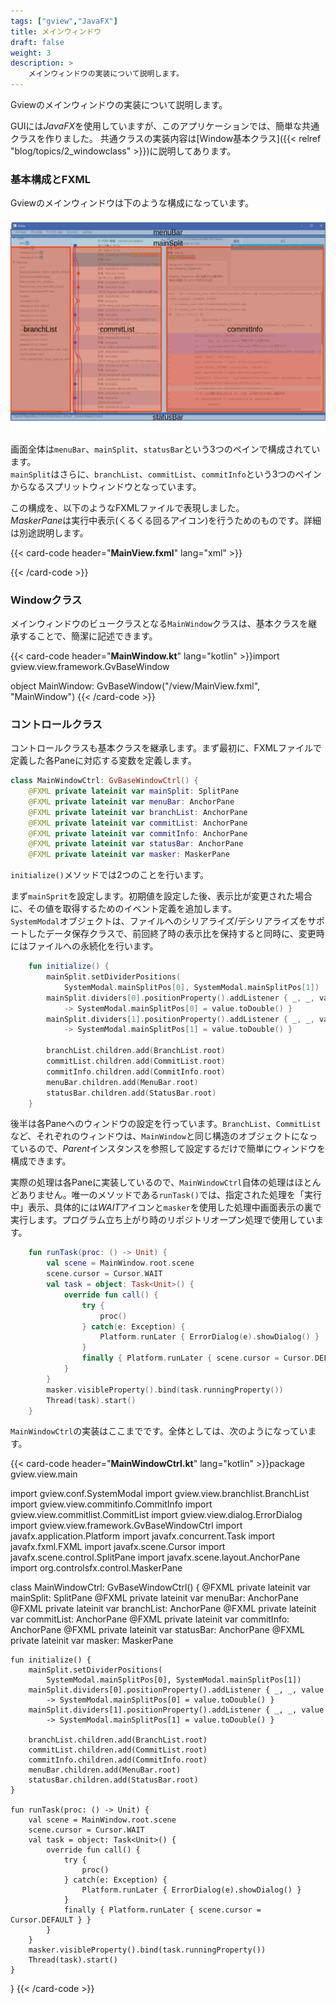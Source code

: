 ```yaml
---
tags: ["gview","JavaFX"]
title: メインウィンドウ
draft: false
weight: 3
description: >
    メインウィンドウの実装について説明します。
---
```


Gviewのメインウィンドウの実装について説明します。

GUIには*JavaFX*を使用していますが、このアプリケーションでは、簡単な共通クラスを作りました。
共通クラスの実装内容は[Window基本クラス]({{< relref "blog/topics/2_windowclass" >}})に説明してあります。

### 基本構成とFXML

Gviewのメインウィンドウは下のような構成になっています。
<img src="mainScreen.png" />

画面全体は`menuBar`、`mainSplit`、`statusBar`という3つのペインで構成されています。  
`mainSplit`はさらに、`branchList`、`commitList`、`commitInfo`という3つのペインからなるスプリットウィンドウとなっています。

この構成を、以下のようなFXMLファイルで表現しました。  
*MaskerPane*は実行中表示(くるくる回るアイコン)を行うためのものです。詳細は別途説明します。

{{< card-code header="**MainView.fxml**" lang="xml" >}}<?xml version="1.0" encoding="UTF-8"?>

<?import javafx.scene.control.*?>
<?import javafx.scene.layout.*?>

<?import org.controlsfx.control.MaskerPane?>
<StackPane
        xmlns="http://javafx.com/javafx/10.0.2" xmlns:fx="http://javafx.com/fxml/1"
        stylesheets="@/Gview.css" fx:controller="gview.view.main.MainWindowCtrl">
    <BorderPane>
        <top>
            <AnchorPane fx:id="menuBar"/>
        </top>
        <center>
            <SplitPane fx:id="mainSplit" dividerPositions="0.2, 0.5" BorderPane.alignment="CENTER">
                <AnchorPane fx:id="branchList" SplitPane.resizableWithParent="false"/>
                <AnchorPane fx:id="commitList" SplitPane.resizableWithParent="false"/>
                <AnchorPane fx:id="commitInfo"/>
            </SplitPane>
        </center>
        <bottom>
            <AnchorPane fx:id="statusBar"/>
        </bottom>
    </BorderPane>
    <MaskerPane fx:id="masker" visible="false"/>
</StackPane>
{{< /card-code >}}

### Windowクラス

メインウィンドウのビュークラスとなる`MainWindow`クラスは、基本クラスを継承することで、簡潔に記述できます。

{{< card-code header="**MainWindow.kt**" lang="kotlin" >}}import gview.view.framework.GvBaseWindow

object MainWindow: GvBaseWindow<MainWindowCtrl>("/view/MainView.fxml", "MainWindow")
{{< /card-code >}}

### コントロールクラス

コントロールクラスも基本クラスを継承します。まず最初に、FXMLファイルで定義した各Paneに対応する変数を定義します。

```kotlin
class MainWindowCtrl: GvBaseWindowCtrl() {
    @FXML private lateinit var mainSplit: SplitPane
    @FXML private lateinit var menuBar: AnchorPane
    @FXML private lateinit var branchList: AnchorPane
    @FXML private lateinit var commitList: AnchorPane
    @FXML private lateinit var commitInfo: AnchorPane
    @FXML private lateinit var statusBar: AnchorPane
    @FXML private lateinit var masker: MaskerPane
```

`initialize()`メソッドでは2つのことを行います。

まず`mainSprit`を設定します。初期値を設定した後、表示比が変更された場合に、その値を取得するためのイベント定義を追加します。  
`SystemModal`オブジェクトは、ファイルへのシリアライズ/デシリアライズをサポートしたデータ保存クラスで、前回終了時の表示比を保持すると同時に、変更時にはファイルへの永続化を行います。

```kotlin
    fun initialize() {
        mainSplit.setDividerPositions(
            SystemModal.mainSplitPos[0], SystemModal.mainSplitPos[1])
        mainSplit.dividers[0].positionProperty().addListener { _, _, value
            -> SystemModal.mainSplitPos[0] = value.toDouble() }
        mainSplit.dividers[1].positionProperty().addListener { _, _, value
            -> SystemModal.mainSplitPos[1] = value.toDouble() }

        branchList.children.add(BranchList.root)
        commitList.children.add(CommitList.root)
        commitInfo.children.add(CommitInfo.root)
        menuBar.children.add(MenuBar.root)
        statusBar.children.add(StatusBar.root)
    }
```
後半は各Paneへのウィンドウの設定を行っています。`BranchList`、`CommitList`など、それぞれのウィンドウは、`MainWindow`と同じ構造のオブジェクトになっているので、*Parent*インスタンスを参照して設定するだけで簡単にウィンドウを構成できます。

実際の処理は各Paneに実装しているので、`MainWindowCtrl`自体の処理はほとんどありません。唯一のメソッドである`runTask()`では、指定された処理を「実行中」表示、具体的には*WAIT*アイコンと`masker`を使用した処理中画面表示の裏で実行します。プログラム立ち上がり時のリポジトリオープン処理で使用しています。

```kotlin
    fun runTask(proc: () -> Unit) {
        val scene = MainWindow.root.scene
        scene.cursor = Cursor.WAIT
        val task = object: Task<Unit>() {
            override fun call() {
                try {
                    proc()
                } catch(e: Exception) {
                    Platform.runLater { ErrorDialog(e).showDialog() }
                }
                finally { Platform.runLater { scene.cursor = Cursor.DEFAULT } }
            }
        }
        masker.visibleProperty().bind(task.runningProperty())
        Thread(task).start()
    }
```

`MainWindowCtrl`の実装はここまでです。全体としては、次のようになっています。

{{< card-code header="**MainWindowCtrl.kt**" lang="kotlin" >}}package gview.view.main

import gview.conf.SystemModal
import gview.view.branchlist.BranchList
import gview.view.commitinfo.CommitInfo
import gview.view.commitlist.CommitList
import gview.view.dialog.ErrorDialog
import gview.view.framework.GvBaseWindowCtrl
import javafx.application.Platform
import javafx.concurrent.Task
import javafx.fxml.FXML
import javafx.scene.Cursor
import javafx.scene.control.SplitPane
import javafx.scene.layout.AnchorPane
import org.controlsfx.control.MaskerPane

class MainWindowCtrl: GvBaseWindowCtrl() {
    @FXML private lateinit var mainSplit: SplitPane
    @FXML private lateinit var menuBar: AnchorPane
    @FXML private lateinit var branchList: AnchorPane
    @FXML private lateinit var commitList: AnchorPane
    @FXML private lateinit var commitInfo: AnchorPane
    @FXML private lateinit var statusBar: AnchorPane
    @FXML private lateinit var masker: MaskerPane

    fun initialize() {
        mainSplit.setDividerPositions(
            SystemModal.mainSplitPos[0], SystemModal.mainSplitPos[1])
        mainSplit.dividers[0].positionProperty().addListener { _, _, value
            -> SystemModal.mainSplitPos[0] = value.toDouble() }
        mainSplit.dividers[1].positionProperty().addListener { _, _, value
            -> SystemModal.mainSplitPos[1] = value.toDouble() }

        branchList.children.add(BranchList.root)
        commitList.children.add(CommitList.root)
        commitInfo.children.add(CommitInfo.root)
        menuBar.children.add(MenuBar.root)
        statusBar.children.add(StatusBar.root)
    }

    fun runTask(proc: () -> Unit) {
        val scene = MainWindow.root.scene
        scene.cursor = Cursor.WAIT
        val task = object: Task<Unit>() {
            override fun call() {
                try {
                    proc()
                } catch(e: Exception) {
                    Platform.runLater { ErrorDialog(e).showDialog() }
                }
                finally { Platform.runLater { scene.cursor = Cursor.DEFAULT } }
            }
        }
        masker.visibleProperty().bind(task.runningProperty())
        Thread(task).start()
    }
}
{{< /card-code >}}
